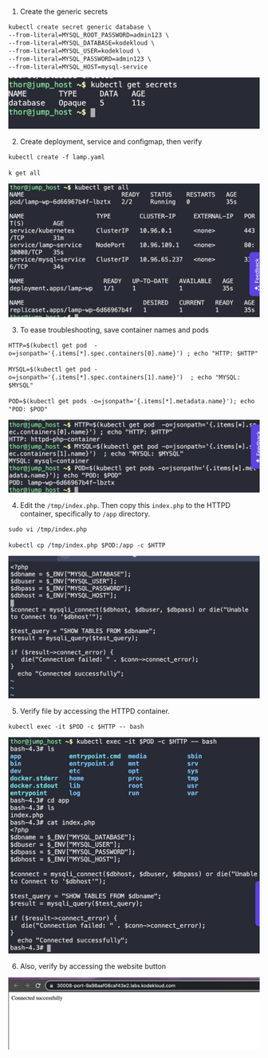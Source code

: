 1. Create the generic secrets
```
kubectl create secret generic database \
--from-literal=MYSQL_ROOT_PASSWORD=admin123 \
--from-literal=MYSQL_DATABASE=kodekloud \
--from-literal=MYSQL_USER=kodekloud \
--from-literal=MYSQL_PASSWORD=admin123 \
--from-literal=MYSQL_HOST=mysql-service
```

![](./img/1.png)

2. Create deployment, service and configmap, then verify
```
kubectl create -f lamp.yaml

k get all
```

![](./img/2.png)

3. To ease troubleshooting, save container names and pods
```
HTTP=$(kubectl get pod  -o=jsonpath='{.items[*].spec.containers[0].name}') ; echo "HTTP: $HTTP"

MYSQL=$(kubectl get pod -o=jsonpath='{.items[*].spec.containers[1].name}')  ; echo "MYSQL: $MYSQL"

POD=$(kubectl get pods -o=jsonpath='{.items[*].metadata.name}'); echo "POD: $POD"
```

![](./img/3.png)

4. Edit the `/tmp/index.php`. Then copy this `index.php` to the HTTPD container, specifically to `/app` directory.
```
sudo vi /tmp/index.php

kubectl cp /tmp/index.php $POD:/app -c $HTTP
```

![](./img/4.png)

5. Verify file by accessing the HTTPD container.
```
kubectl exec -it $POD -c $HTTP -- bash
```

![](./img/5.png)

6. Also, verify by accessing the website button

![](./img/6.png)